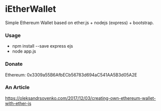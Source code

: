# iEtherWallet #

Simple Ethereum Wallet based on ether.js + nodejs (express) + bootstrap.

### Usage ###

* npm install --save express ejs
* node app.js

### Donate ###
Ethereum: 0x3309a55B6AfbECb56783d694aC541AA5B3d05A2E

### An Article ###
https://oleksandrsovenko.com/2017/12/03/creating-own-ethereum-wallet-with-ether-js
